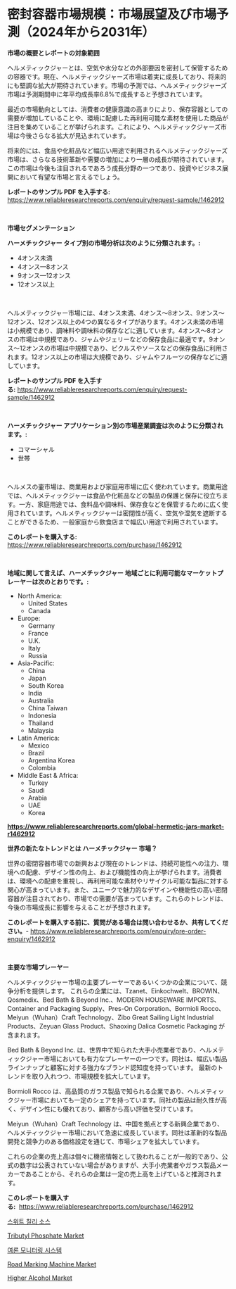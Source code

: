<p><h1>密封容器市場規模：市場展望及び市場予測（2024年から2031年）</h1></p><p><strong>市場の概要とレポートの対象範囲</strong></p>
<p><p>ヘルメティックジャーとは、空気や水分などの外部要因を密封して保管するための容器です。現在、ヘルメティックジャーズ市場は着実に成長しており、将来的にも堅調な拡大が期待されています。市場の予測では、ヘルメティックジャーズ市場は予測期間中に年平均成長率6.8%で成長すると予想されています。</p><p>最近の市場動向としては、消費者の健康意識の高まりにより、保存容器としての需要が増加していることや、環境に配慮した再利用可能な素材を使用した商品が注目を集めていることが挙げられます。これにより、ヘルメティックジャーズ市場は今後さらなる拡大が見込まれています。</p><p>将来的には、食品や化粧品など幅広い用途で利用されるヘルメティックジャーズ市場は、さらなる技術革新や需要の増加により一層の成長が期待されています。この市場は今後も注目されるであろう成長分野の一つであり、投資やビジネス展開において有望な市場と言えるでしょう。</p></p>
<p><strong>レポートのサンプル PDF を入手する:</strong> <a href="https://www.reliableresearchreports.com/enquiry/request-sample/1462912">https://www.reliableresearchreports.com/enquiry/request-sample/1462912</a></p>
<p>&nbsp;</p>
<p><strong>市場セグメンテーション</strong></p>
<p><strong>ハーメチックジャー タイプ別の市場分析は次のように分類されます。:</strong></p>
<p><ul><li>4オンス未満</li><li>4オンス—8オンス</li><li>9オンス—12オンス</li><li>12オンス以上</li></ul></p>
<p>&nbsp;</p>
<p><p>ヘルメティックジャー市場には、4オンス未満、4オンス〜8オンス、9オンス〜12オンス、12オンス以上の4つの異なるタイプがあります。4オンス未満の市場は小規模であり、調味料や調味料の保存などに適しています。4オンス〜8オンスの市場は中規模であり、ジャムやジェリーなどの保存食品に最適です。9オンス〜12オンスの市場は中規模であり、ピクルスやソースなどの保存食品に利用されます。12オンス以上の市場は大規模であり、ジャムやフルーツの保存などに適しています。</p></p>
<p><strong>レポートのサンプル PDF を入手する:</strong>&nbsp;<a href="https://www.reliableresearchreports.com/enquiry/request-sample/1462912">https://www.reliableresearchreports.com/enquiry/request-sample/1462912</a></p>
<p>&nbsp;</p>
<p><strong> ハーメチックジャー アプリケーション別の市場産業調査は次のように分類されます。:</strong></p>
<p><ul><li>コマーシャル</li><li>世帯</li></ul></p>
<p>&nbsp;</p>
<p><p>ヘルメスの壷市場は、商業用および家庭用市場に広く使われています。商業用途では、ヘルメティックジャーは食品や化粧品などの製品の保護と保存に役立ちます。一方、家庭用途では、食料品や調味料、保存食などを保管するために広く使用されています。ヘルメティックジャーは密閉性が高く、空気や湿気を遮断することができるため、一般家庭から飲食店まで幅広い用途で利用されています。</p></p>
<p><strong>このレポートを購入する:</strong>&nbsp; <a href="https://www.reliableresearchreports.com/purchase/1462912">https://www.reliableresearchreports.com/purchase/1462912</a></p>
<p>&nbsp;</p>
<p><strong>地域に関して言えば、ハーメチックジャー 地域ごとに利用可能なマーケットプレーヤーは次のとおりです。:</strong></p>
<p><ul>
    <li>
        North America:
        <ul>
            <li>United States</li>
            <li>Canada</li>
        </ul>
    </li>
    <li>
        Europe:
        <ul>
            <li>Germany</li>
            <li>France</li>
            <li>U.K.</li>
            <li>Italy</li>
            <li>Russia</li>
        </ul>
    </li>
    <li>
        Asia-Pacific:
        <ul>
            <li>China</li>
            <li>Japan</li>
            <li>South Korea</li>
            <li>India</li>
            <li>Australia</li>
            <li>China Taiwan</li>
            <li>Indonesia</li>
            <li>Thailand</li>
            <li>Malaysia</li>
        </ul>
    </li>
    <li>
        Latin America:
        <ul>
            <li>Mexico</li>
            <li>Brazil</li>
            <li>Argentina Korea</li>
            <li>Colombia</li>
        </ul>
    </li>
    <li>
        Middle East & Africa:
        <ul>
            <li>Turkey</li>
            <li>Saudi</li>
            <li>Arabia</li>
            <li>UAE</li>
            <li>Korea</li>
        </ul>
    </li>
    </ul></p>
<p><strong><a href="https://www.reliableresearchreports.com/global-hermetic-jars-market-r1462912">https://www.reliableresearchreports.com/global-hermetic-jars-market-r1462912</a></strong>&nbsp;</p>
<p><strong>世界の新たなトレンドとは ハーメチックジャー 市場？</strong></p>
<p><p>世界の密閉容器市場での新興および現在のトレンドは、持続可能性への注力、環境への配慮、デザイン性の向上、および機能性の向上が挙げられます。消費者は、環境への配慮を重視し、再利用可能な素材やリサイクル可能な製品に対する関心が高まっています。また、ユニークで魅力的なデザインや機能性の高い密閉容器が注目されており、市場での需要が高まっています。これらのトレンドは、今後の市場成長に影響を与えることが予想されます。</p></p>
<p><strong>このレポートを購入する前に、質問がある場合は問い合わせるか、共有してください。</strong>- <a href="https://www.reliableresearchreports.com/enquiry/pre-order-enquiry/1462912">https://www.reliableresearchreports.com/enquiry/pre-order-enquiry/1462912</a></p>
<p>&nbsp;</p>
<p><strong>主要な市場プレーヤー</strong></p>
<p><p>ヘルメティックジャー市場の主要プレーヤーであるいくつかの企業について、競争分析を提供します。 これらの企業には、Tzanet、Einkochwelt、BROWIN、Qosmedix、Bed Bath & Beyond Inc.、MODERN HOUSEWARE IMPORTS、Container and Packaging Supply、Pres-On Corporation、Bormioli Rocco、Meiyun（Wuhan）Craft Technology、Zibo Great Sailing Light Industrial Products、Zeyuan Glass Product、Shaoxing Dalica Cosmetic Packaging が含まれます。</p><p>Bed Bath & Beyond Inc. は、世界中で知られた大手小売業者であり、ヘルメティックジャー市場においても有力なプレーヤーの一つです。同社は、幅広い製品ラインナップと顧客に対する強力なブランド認知度を持っています。 最新のトレンドを取り入れつつ、市場規模を拡大しています。</p><p>Bormioli Rocco は、高品質のガラス製品で知られる企業であり、ヘルメティックジャー市場においても一定のシェアを持っています。同社の製品は耐久性が高く、デザイン性にも優れており、顧客から高い評価を受けています。</p><p>Meiyun（Wuhan）Craft Technology は、中国を拠点とする新興企業であり、ヘルメティックジャー市場において急速に成長しています。同社は革新的な製品開発と競争力のある価格設定を通じて、市場シェアを拡大しています。</p><p>これらの企業の売上高は個々に機密情報として扱われることが一般的であり、公式の数字は公表されていない場合がありますが、大手小売業者やガラス製品メーカーであることから、それらの企業は一定の売上高を上げていると推測されます。</p></p>
<p><strong>このレポートを購入する:</strong>&nbsp;&nbsp;<a href="https://www.reliableresearchreports.com/purchase/1462912">https://www.reliableresearchreports.com/purchase/1462912</a></p>
<p><p><a href="https://github.com/Maeennan456456/Market-Research-Report-List-1/blob/main/779319328052.md">스위트 칠리 소스</a></p><p><a href="https://issuu.com/reportprime-2/docs/tributyl-phosphate-market-size-2030.pptx">Tributyl Phosphate Market</a></p><p><a href="https://github.com/vsap75a286l/Market-Research-Report-List-1/blob/main/668064128051.md">여론 모니터링 시스템</a></p><p><a href="https://fearless-okapi-6c8.notion.site/Road-Marking-Machine-Market-Focuses-on-Market-Share-Size-and-Projected-Forecast-Till-2031-3784fdf66e374d6d80ebb36cdcc47e64">Road Marking Machine Market</a></p><p><a href="https://issuu.com/reportprime-2/docs/higher-alcohol-market-size-2030.pptx">Higher Alcohol Market</a></p></p>